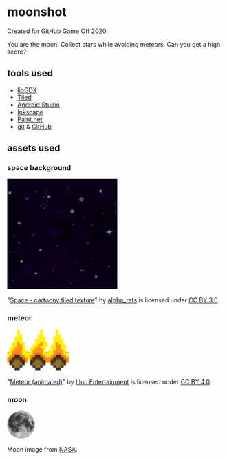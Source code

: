 # moonshot

Created for GitHub Game Off 2020.

You are the moon! Collect stars while avoiding meteors. Can you get a high score?

## tools used

* [libGDX](https://libgdx.badlogicgames.com/)
* [Tiled](https://www.mapeditor.org/)
* [Android Studio](https://developer.android.com/studio)
* [Inkscape](https://inkscape.org/)
* [Paint.net](https://www.getpaint.net/)
* [git](https://git-scm.com/) & [GitHub](https://github.com/)

## assets used

### space background

![space background](https://github.com/hendrixjoseph/moonshot/blob/master/android/assets/space-background.png)

"[Space - cartoony tiled texture](https://opengameart.org/content/space-cartoony-tiled-texture)" by [alpha_rats](https://alpharats.com/) is licensed under [CC BY 3.0](https://creativecommons.org/licenses/by/3.0/).

### meteor

![meteor](https://github.com/hendrixjoseph/moonshot/blob/master/android/assets/meteor.png)

"[Meteor (animated)](https://opengameart.org/content/meteor-animated-64x64)" by [Lluc Entertainment](https://opengameart.org/users/lluc-entertainment) is licensed under [CC BY 4.0](https://creativecommons.org/licenses/by/4.0/).

### moon

![moon](https://github.com/hendrixjoseph/moonshot/blob/master/android/assets/moon.png)

Moon image from [NASA](https://www.nasa.gov/).
